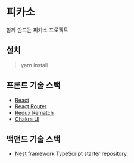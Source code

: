 # 피카소

함께 만드는 피카소 프로젝트

## 설치

> yarn install

## 프론트 기술 스택

- [React](https://ko.reactjs.org)
- [React Router](https://reactrouter.com/docs/en/v6/getting-started/)
- [Redux Rematch](https://github.com/rematch/rematch)
- [Chakra UI](https://chakra-ui.com/)

## 백앤드 기술 스택

- [Nest](https://github.com/nestjs/nest) framework TypeScript starter repository.
